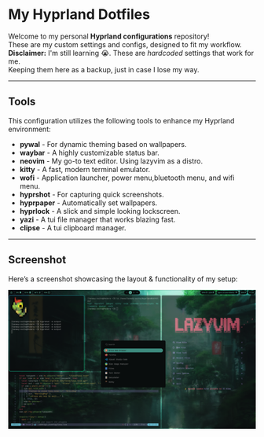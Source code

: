 # **My Hyprland Dotfiles**

Welcome to my personal **Hyprland configurations** repository!  
These are my custom settings and configs, designed to fit my workflow.  
**Disclaimer:** I'm still learning 😭. These are *hardcoded* settings that work for me.  
Keeping them here as a backup, just in case I lose my way.

---

## **Tools**

This configuration utilizes the following tools to enhance my Hyprland environment:

- **pywal** - For dynamic theming based on wallpapers.  
- **waybar** - A highly customizable status bar.  
- **neovim** - My go-to text editor. Using lazyvim as a distro.  
- **kitty** - A fast, modern terminal emulator.  
- **wofi** - Application launcher, power menu,bluetooth menu, and wifi menu.  
- **hyprshot** - For capturing quick screenshots.  
- **hyprpaper** - Automatically set wallpapers.  
- **hyprlock** - A slick and simple looking lockscreen.
- **yazi** - A tui file manager that works blazing fast.
- **clipse** - A tui clipboard manager.

---

## **Screenshot**

Here’s a screenshot showcasing the layout & functionality of my setup:

![Screenshot](images/example.png)
